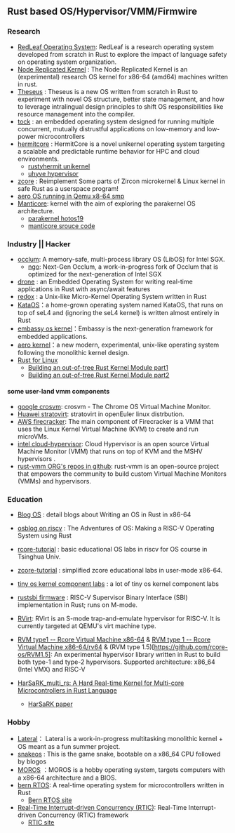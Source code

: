 ## Rust based OS/Hypervisor/VMM/Firmwire

### Research
- [RedLeaf Operating System](https://github.com/mars-research/redleaf): RedLeaf is a research operating system developed from scratch in Rust to explore the impact of language safety on operating system organization.
- [Node Replicated Kernel](https://nrkernel.systems/) : The Node Replicated Kernel is an (experimental) research OS kernel for x86-64 (amd64) machines written in rust.
- [Theseus](https://github.com/theseus-os/Theseus) : Theseus is a new OS written from scratch in Rust to experiment with novel OS structure, better state management, and how to leverage intralingual design principles to shift OS responsibilities like resource management into the compiler.
- [tock](https://www.tockos.org/) : an embedded operating system designed for running multiple concurrent, mutually distrustful applications on low-memory and low-power microcontrollers
- [hermitcore](https://hermitcore.org/) : HermitCore is a novel unikernel operating system targeting a scalable and predictable runtime behavior for HPC and cloud environments.
  - [rustyhermit unikernel](https://github.com/hermitcore/rusty-hermit)
  - [uhyve hypervisor](https://github.com/hermitcore/uhyve) 
- [zcore](https://github.com/rcore-os/zCore) : Reimplement Some parts of Zircon microkernel & Linux kernel in safe Rust as a userspace program!
- [aero  OS running in Qemu x8-64 smp](https://github.com/Andy-Python-Programmer/aero)
- [Manticore](https://manticoreos.io/): kernel with the aim of exploring the parakernel OS architecture.
   - [parakernel hotos19](http://penberg.org/parakernel-hotos19.pdf)
   - [manticore srouce code](https://github.com/manticoreos/manticore)

### Industry || Hacker
- [occlum](https://github.com/occlum/occlum): A memory-safe, multi-process library OS (LibOS) for Intel SGX. 
  - [ngo](https://github.com/occlum/ngo): Next-Gen Occlum, a work-in-progress fork of Occlum that is optimized for the next-generation of Intel SGX
- [drone](https://www.drone-os.com/) : an Embedded Operating System for writing real-time applications in Rust with async/await features
- [redox](https://www.redox-os.org/) : a Unix-like Micro-Kernel Operating System written in Rust
- [KataOS](https://github.com/AmbiML/sparrow-kata-full)：a home-grown operating system named KataOS, that runs on top of seL4 and (ignoring the seL4 kernel) is written almost entirely in Rust
- [embassy os kernel](https://github.com/embassy-rs/embassy)：Embassy is the next-generation framework for embedded applications.
- [aero kernel](https://github.com/Andy-Python-Programmer/aero)：a new modern, experimental, unix-like operating system following the monolithic kernel design. 
- [Rust for Linux](https://github.com/Rust-for-Linux)
  - [Building an out-of-tree Rust Kernel Module part1](https://blog.rnstlr.ch/building-an-out-of-tree-rust-kernel-module.html)
  - [Building an out-of-tree Rust Kernel Module part2](https://blog.rnstlr.ch/building-an-out-of-tree-rust-kernel-module-part-two.html)

#### some user-land vmm components
- [google crosvm](https://chromium.googlesource.com/chromiumos/platform/crosvm/): crosvm - The Chrome OS Virtual Machine Monitor.
- [Huawei stratovirt](https://gitee.com/openeuler/stratovirt): stratovirt in openEuler linux distrbution.
- [AWS firecracker](https://github.com/firecracker-microvm/firecracker): The main component of Firecracker is a VMM that uses the Linux Kernel Virtual Machine (KVM) to create and run microVMs.
- [intel cloud-hypervisor](https://github.com/cloud-hypervisor/cloud-hypervisor): Cloud Hypervisor is an open source Virtual Machine Monitor (VMM) that runs on top of KVM and the MSHV hypervisors .
- [rust-vmm ORG's repos in github](https://github.com/orgs/rust-vmm/repositories): rust-vmm is an open-source project that empowers the community to build custom Virtual Machine Monitors (VMMs) and hypervisors.

### Education
- [Blog OS](http://os.phil-opp.com/) : detail blogs about Writing an OS in Rust in x86-64
- [osblog on riscv](https://github.com/sgmarz/osblog) : The Adventures of OS: Making a RISC-V Operating System using Rust
- [rcore-tutorial](https://github.com/rcore-os/rCore-Tutorial-v3) : basic educational OS labs in riscv for OS course in Tsinghua Univ.
- [zcore-tutorial](https://github.com/rcore-os/zCore-Tutorial) : simplified  zcore educational labs in user-mode x86-64.
- [tiny os kernel component labs](https://github.com/chyyuu/os_kernel_lab) : a lot of tiny os kernel component labs
- [rustsbi firmware](https://github.com/rustsbi/rustsbi) : RISC-V Supervisor Binary Interface (SBI) implementation in Rust; runs on M-mode.
- [RVirt](https://github.com/mit-pdos/RVirt): RVirt is an S-mode trap-and-emulate hypervisor for RISC-V. It is currently targeted at QEMU's virt machine type.
- [RVM type1 -- Rcore Virtual Machine x86-64](https://github.com/rcore-os/RVM) & [RVM type 1 -- Rcore Virtual Machine x86-64/rv64](https://github.com/rcore-riscv-hypervisor-dev/RVM) & (RVM type 1.5)[https://github.com/rcore-os/RVM1.5]: An experimental hypervisor library written in Rust to build both type-1 and type-2 hypervisors. Supported architecture: x86_64 (Intel VMX) and RISC-V
  
- [	HarSaRK_multi_rs: A Hard Real-time Kernel for Multi-core Microcontrollers in Rust Language](https://github.com/Autonomous-Cyber-Physical-Systems/harsark.rs)
   - [HarSaRK paper](https://autonomous-cyber-physical-systems.github.io/harsark.rs/HarSaRK-RS%20-%20WoRIE%2720.pdf)
### Hobby
- [Lateral](https://github.com/carterisonline/lateral)： Lateral is a work-in-progress multitasking monolithic kernel + OS meant as a fun summer project.
- [snakeos](https://github.com/trusch/snakeos) : This is the game snake, bootable on a x86_64 CPU followed by blogos
- [MOROS](https://github.com/vinc/moros) ：MOROS is a hobby operating system, targets computers with a x86-64 architecture and a BIOS.
- [bern RTOS](https://gitlab.com/bern-rtos/bern-rtos): A real-time operating system for microcontrollers written in Rust
   - [Bern RTOS site](https://bern-rtos.org/)
- [Real-Time Interrupt-driven Concurrency (RTIC)](https://github.com/rtic-rs): Real-Time Interrupt-driven Concurrency (RTIC) framework
  - [RTIC site](https://rtic.rs)
